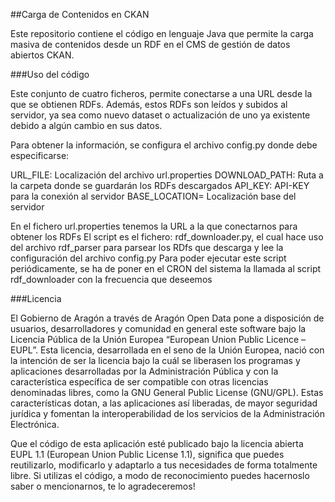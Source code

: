 ##Carga de Contenidos en CKAN

Este repositorio contiene el código en lenguaje Java que permite la carga masiva de contenidos desde un RDF en el CMS de gestión de datos abiertos CKAN.

###Uso del código

Este conjunto de cuatro ficheros, permite conectarse a una URL desde la que se obtienen RDFs. Además, estos RDFs son leídos y subidos al servidor, ya sea como nuevo dataset o actualización de uno ya existente debido a algún cambio en sus datos.

Para obtener la información, se configura el archivo config.py donde debe especificarse:

URL_FILE: Localización del archivo url.properties
DOWNLOAD_PATH: Ruta a la carpeta donde se guardarán los RDFs descargados
API_KEY: API-KEY para la conexión al servidor
BASE_LOCATION= Localización base del servidor

En el fichero url.properties tenemos la URL a la que conectarnos para obtener los RDFs
El script es el fichero: rdf_downloader.py, el cual hace uso del archivo rdf_parser para parsear los RDfs que descarga y lee la configuración del archivo config.py
Para poder ejecutar este script periódicamente, se ha de poner en el CRON del sistema la llamada al script rdf_downloader con la frecuencia que deseemos

###Licencia

El Gobierno de Aragón a través de Aragón Open Data pone a disposición de usuarios, desarrolladores y comunidad en general este software bajo la Licencia Pública de la Unión Europea “European Union Public Licence – EUPL”. Esta licencia, desarrollada en el seno de la Unión Europea, nació con la intención de ser la licencia bajo la cuál se liberasen los programas y aplicaciones desarrolladas por la Administración Pública y con la característica específica de ser compatible con otras licencias denominadas libres, como la GNU General Public License (GNU/GPL). Estas características dotan, a las aplicaciones así liberadas, de mayor seguridad jurídica y fomentan la interoperabilidad de los servicios de la Administración Electrónica.

Que el código de esta aplicación esté publicado bajo la licencia abierta EUPL 1.1 (European Union Public License 1.1), significa que puedes reutilizarlo, modificarlo y adaptarlo a tus necesidades de forma totalmente libre. Si utilizas el código, a modo de reconocimiento puedes hacernoslo saber o mencionarnos, te lo agradeceremos!
